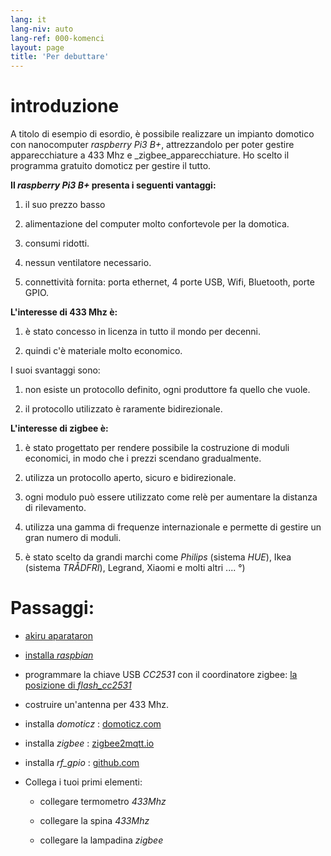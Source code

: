 ```yaml
---
lang: it
lang-niv: auto
lang-ref: 000-komenci
layout: page
title: 'Per debuttare'
---
```


# introduzione
A titolo di esempio di esordio, è possibile realizzare un impianto domotico con nanocomputer _raspberry Pi3 B+_, attrezzandolo per poter gestire apparecchiature a 433 Mhz e _zigbee_apparecchiature. Ho scelto il programma gratuito domoticz per gestire il tutto.

**Il _raspberry Pi3 B+_ presenta i seguenti vantaggi:**

 1. il suo prezzo basso


 2. alimentazione del computer molto confortevole per la domotica.


 3. consumi ridotti.


 4. nessun ventilatore necessario.


 5. connettività fornita: porta ethernet, 4 porte USB, Wifi, Bluetooth, porte GPIO.




**L'interesse di 433 Mhz è:**

 1. è stato concesso in licenza in tutto il mondo per decenni.


 2. quindi c'è materiale molto economico.



 
I suoi svantaggi sono:

 1. non esiste un protocollo definito, ogni produttore fa quello che vuole.


 2. il protocollo utilizzato è raramente bidirezionale.




**L'interesse di zigbee è:**

 1. è stato progettato per rendere possibile la costruzione di moduli economici, in modo che i prezzi scendano gradualmente.


 1. utilizza un protocollo aperto, sicuro e bidirezionale.


 1. ogni modulo può essere utilizzato come relè per aumentare la distanza di rilevamento.


 1. utilizza una gamma di frequenze internazionale e permette di gestire un gran numero di moduli.


 1. è stato scelto da grandi marchi come _Philips_ (sistema _HUE_), Ikea (sistema _TRÅDFRI_), Legrand, Xiaomi e molti altri .... °)




# Passaggi:

* [akiru aparataron](_posts/2020-08-31-aparataro.md)


* [installa _raspbian_](_posts/2020-12-22-instali_raspbian.md)


* programmare la chiave USB _CC2531_  con il coordinatore zigbee: [ la posizione di _flash_cc2531_](https://jmichault.github.io/flash_cc2531-dok/)


* costruire un'antenna per 433 Mhz.


* installa _domoticz_ : [domoticz.com](https://www.domoticz.com/wiki/Raspberry_Pi)
  


* installa _zigbee_ : [zigbee2mqtt.io](https://www.zigbee2mqtt.io/getting_started/running_zigbee2mqtt.html)


* installa _rf_gpio_ : [github.com](https://github.com/jmichault/rf_gpio/blob/master/LeguMin.md)
  


* Collega i tuoi primi elementi:  


  * collegare termometro _433Mhz_


  * collegare la spina _433Mhz_


  * collegare la lampadina _zigbee_



